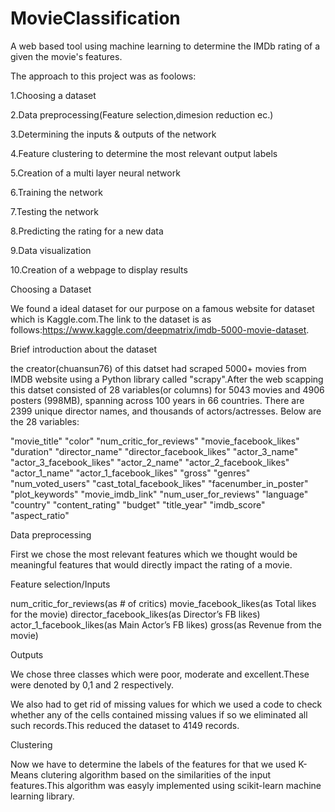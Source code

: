 # MovieClassification
A web based tool using machine learning to determine the IMDb rating of a given the movie's features.

The approach to this project was as foolows:

1.Choosing a dataset 

2.Data preprocessing(Feature selection,dimesion reduction ec.) 

3.Determining the inputs & outputs of the network

4.Feature clustering to determine the most relevant output labels

5.Creation of a multi layer neural network

6.Training the network

7.Testing the network

8.Predicting the rating for a new data

9.Data visualization

10.Creation of a webpage to display results

Choosing a Dataset

We found a ideal dataset for our purpose on a famous website for dataset which is Kaggle.com.The link to the dataset is as follows:https://www.kaggle.com/deepmatrix/imdb-5000-movie-dataset.

Brief introduction about the dataset

the creator(chuansun76) of this datset had scraped 5000+ movies from IMDB website using a Python library called "scrapy".After the web scapping this datset consisted of 28 variables(or columns) for 5043 movies and 4906 posters (998MB), spanning across 100 years in 66 countries. There are 2399 unique director names, and thousands of actors/actresses. Below are the 28 variables:

"movie_title" "color" "num_critic_for_reviews" "movie_facebook_likes" "duration" "director_name" "director_facebook_likes" "actor_3_name" "actor_3_facebook_likes" "actor_2_name" "actor_2_facebook_likes" "actor_1_name" "actor_1_facebook_likes" "gross" "genres" "num_voted_users" "cast_total_facebook_likes" "facenumber_in_poster" "plot_keywords" "movie_imdb_link" "num_user_for_reviews" "language" "country" "content_rating" "budget" "title_year" "imdb_score" "aspect_ratio"

Data preprocessing

First we chose the most relevant features which we thought would be meaningful features that would directly impact the rating of a movie.

Feature selection/Inputs 

num_critic_for_reviews(as # of critics)
movie_facebook_likes(as Total likes for the movie)
director_facebook_likes(as Director’s FB likes)
actor_1_facebook_likes(as Main Actor’s FB likes)
gross(as Revenue from the movie)

Outputs

We chose three classes which were poor, moderate and excellent.These were denoted by 0,1 and 2 respectively.

We also had to get rid of missing values for which we used a code to check whether any of the cells contained missing values if so we eliminated all such records.This reduced the dataset to 4149 records.

Clustering 

Now we have to determine the labels of the features for that we used K-Means clutering algorithm based on the similarities of the input features.This algorithm was easyly implemented using scikit-learn machine learning library.
















